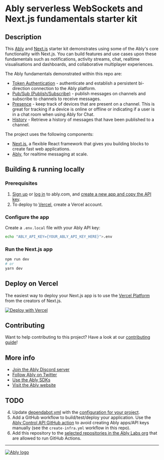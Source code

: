 # Ably serverless WebSockets and Next.js fundamentals starter kit

## Description

This [Ably](https://ably.com?utm_source=github&utm_medium=github-repo&utm_campaign=GLB-2211-ably-nextjs-starter-kit&utm_content=ably-nextjs-starter-kit&src=GLB-2211-ably-nextjs-starter-kit-github-repo) and [Next.js](https://nextjs.org) starter kit demonstrates using some of the Ably's core functionality with Next.js. You can build features and use cases upon these fundamentals such as notifications, activity streams, chat, realtime visualisations and dashboards, and collaborative multiplayer experiences.

The Ably fundamentals demonstrated within this repo are:

- [Token Authentication](https://ably.com/docs/realtime/authentication?utm_source=github&utm_medium=github-repo&utm_campaign=GLB-2211-ably-nextjs-starter-kit&utm_content=ably-nextjs-starter-kit&src=GLB-2211-ably-nextjs-starter-kit-github-repo#token-authentication) - authenticate and establish a persistent bi-direction connection to the Ably platform.
- [Pub/Sub (Publish/Subscribe)](https://ably.com/docs/realtime/channels?utm_source=github&utm_medium=github-repo&utm_campaign=GLB-2211-ably-nextjs-starter-kit&utm_content=ably-nextjs-starter-kit&src=GLB-2211-ably-nextjs-starter-kit-github-repo) - publish messages on channels and subscribe to channels to receive messages.
- [Presence](https://ably.com/docs/realtime/presence?utm_source=github&utm_medium=github-repo&utm_campaign=GLB-2211-ably-nextjs-starter-kit&utm_content=ably-nextjs-starter-kit&src=GLB-2211-ably-nextjs-starter-kit-github-repo) - keep track of devices that are present on a channel. This is great for tracking if a device is online or offline or indicating if a user is in a chat room when using Ably for Chat.
- [History](https://ably.com/docs/realtime/history?utm_source=github&utm_medium=github-repo&utm_campaign=GLB-2211-ably-nextjs-starter-kit&utm_content=ably-nextjs-starter-kit&src=GLB-2211-ably-nextjs-starter-kit-github-repo) - Retrieve a history of messages that have been published to a channel.

The project uses the following components:

- [Next.js](https://nextjs.org), a flexible React framework that gives you building blocks to create fast web applications.
- [Ably](https://ably.com?utm_source=github&utm_medium=github-repo&utm_campaign=GLB-2211-ably-nextjs-starter-kit&utm_content=ably-nextjs-starter-kit&src=GLB-2211-ably-nextjs-starter-kit-github-repo), for realtime messaging at scale.

## Building & running locally

### Prerequisites

1. [Sign up](https://ably.com/signup?utm_source=github&utm_medium=github-repo&utm_campaign=GLB-2211-ably-nextjs-starter-kit&utm_content=ably-nextjs-starter-kit&src=GLB-2211-ably-nextjs-starter-kit-github-repo) or [log in](https://ably.com/login?utm_source=github&utm_medium=github-repo&utm_campaign=GLB-2211-ably-nextjs-starter-kit&utm_content=ably-nextjs-starter-kit&src=GLB-2211-ably-nextjs-starter-kit-github-repo) to ably.com, and [create a new app and copy the API key](https://faqs.ably.com/setting-up-and-managing-api-keys?utm_source=github&utm_medium=github-repo&utm_campaign=GLB-2211-ably-nextjs-starter-kit&utm_content=ably-nextjs-starter-kit&src=GLB-2211-ably-nextjs-starter-kit-github-repo).
2. To deploy to [Vercel](https://vercel.com), create a Vercel account.

### Configure the app

Create a `.env.local` file with your Ably API key:

```bash
echo "ABLY_API_KEY={YOUR_ABLY_API_KEY_HERE}">.env
```

### Run the Next.js app

```bash
npm run dev
# or
yarn dev
```

## Deploy on Vercel

The easiest way to deploy your Next.js app is to use the [Vercel Platform](https://vercel.com/new?utm_medium=default-template&filter=next.js&utm_source=create-next-app&utm_campaign=create-next-app-readme) from the creators of Next.js.

[![Deploy with Vercel](https://vercel.com/button)](https://vercel.com/new/clone?repository-url=https%3A%2F%2Fgithub.com%2Fably-labs%2Fably-nextjs-starter-kit&env=ABLY_API_KEY)

## Contributing

Want to help contributing to this project? Have a look at our [contributing guide](CONTRIBUTING.md)!

## More info

- [Join the Ably Discord server](https://discord.gg/q89gDHZcBK)
- [Follow Ably on Twitter](https://twitter.com/ablyrealtime)
- [Use the Ably SDKs](https://github.com/ably/)
- [Visit the Ably website](https://ably.com?utm_source=github&utm_medium=github-repo&utm_campaign=GLB-2211-ably-nextjs-starter-kit&utm_content=ably-nextjs-starter-kit&src=GLB-2211-ably-nextjs-starter-kit-github-repo)

## TODO

4. Update [dependabot.yml](.github/dependabot.yml) with the [configuration for your project](https://docs.github.com/en/code-security/supply-chain-security/keeping-your-dependencies-updated-automatically/configuration-options-for-dependency-updates).
8. Add a GitHub workflow to build/test/deploy your application. Use the [Ably Control API GitHub action](https://github.com/ably-labs/ably-control-api-action) to avoid creating Ably apps/API keys manually (see the `create-infra.yml` workflow in this repo).
9. Add this repository to the [selected repositories in the Ably Labs org](https://github.com/organizations/ably-labs/settings/actions) that are allowed to run GitHub Actions.

---
[![Ably logo](https://static.ably.dev/badge-black.svg?ably-nextjs-starter-kit-github-repo)](https://ably.com?utm_source=github&utm_medium=github-repo&utm_campaign=GLB-2211-ably-nextjs-starter-kit&utm_content=ably-nextjs-starter-kit&src=GLB-2211-ably-nextjs-starter-kit-github-repo)
